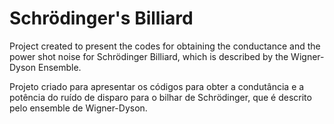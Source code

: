 # Schrödinger's Billiard

Project created to present the codes for obtaining the conductance and the power shot noise for Schrödinger Billiard, which is described by the Wigner-Dyson Ensemble.

Projeto criado para apresentar os códigos para obter a condutância e a potência do ruído de disparo para o bilhar de Schrödinger, que é descrito pelo ensemble de Wigner-Dyson.
